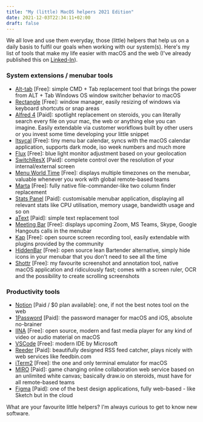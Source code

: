 ```yaml
---
title: "My (little) MacOS helpers 2021 Edition"
date: 2021-12-03T22:34:11+02:00
draft: false
---
```


We all love and use them everyday, those (little) helpers that help us on a daily basis to fulfil our goals when working with our system(s). Here's my list of tools that make my life easier with macOS and the web (I've already published this on [Linked-In](https://www.linkedin.com/pulse/my-little-macos-helpers-christian-blessing/)).

### **System extensions / menubar tools**

- [Alt-tab](https://alt-tab-macos.netlify.app/) [Free]: simple CMD + Tab replacement tool that brings the power from ALT + Tab Windows OS window switcher behavior to macOS
- [Rectangle](https://rectangleapp.com/) [Free]: window manager, easily resizing of windows via keyboard shortcuts or snap areas
- [Alfred 4](https://www.alfredapp.com/) [Paid]: spotlight replacement on steroids, you can literally search every file on your mac, the web or anything else you can imagine. Easily extendable via customer workflows built by other users or you invest some time developing your little snippet
- [Itsycal](https://www.mowglii.com/itsycal/) [Free]: tiny menu bar calendar, syncs with the macOS calendar application, supports dark mode, iso week numbers and much more
- [Flux](https://justgetflux.com/) [Free]: blue light monitor adjustment based on your geolocation
- [SwitchResX](https://www.madrau.com/) [Paid]: complete control over the resolution of your internal/external screen
- [Menu World Time](https://apps.apple.com/us/app/menu-world-time/id1446377255) [Free]: displays multiple timezones on the menubar, valuable whenever you work with global remote-based teams
- [Marta](https://marta.sh/) [Free]: fully native file-commander-like two column finder replacement
- [Stats Panel](https://apps.apple.com/tt/app/stats-panel/id1528819846?mt=12&amp;ign-mpt=uo%3D2) [Paid]: customisable menubar application, displaying all relevant stats like CPU utilisation, memory usage, bandwidth usage and so on
- [aText](https://www.trankynam.com/atext/) [Paid]: simple text replacement tool
- [Meeting Bar](https://meetingbar.onrender.com/) [Free]: displays upcoming Zoom, MS Teams, Skype, Google Hangouts calls in the menubar
- [Kap](https://getkap.co/) [Free]: open source screen recording tool, easily extendable with plugins provided by the community
- [HiddenBar](https://github.com/dwarvesf/hidden) [Free]: open source lean Bartender alternative, simply hide icons in your menubar that you don't need to see all the time
- [Shottr](https://shottr.cc/) [Free]: my favourite screenshot and annotation tool, native macOS application and ridiculously fast; comes with a screen ruler, OCR and the possibility to create scrolling screenshots

### Productivity tools

- [Notion](https://www.notion.so/) [Paid / $0 plan available]: one, if not the best notes tool on the web
- [1Password](https://1password.com/) [Paid]: the password manager for macOS and iOS, absolute no-brainer
- [IINA](https://iina.io/) [Free]: open source, modern and fast media player for any kind of video or audio material on macOS
- [VSCode](https://code.visualstudio.com/) [Free]: modern IDE by Microsoft
- [Reeder](https://reederapp.com/) [Paid]: beautifully designed RSS feed catcher, plays nicely with web services like feedbin.com
- [iTerm2](https://iterm2.com/) [Free]: the one and only terminal emulator for macOS
- [MIRO](https://miro.com/) [Paid]: game changing online collaboration web service based on an unlimited white canvas; basically draw.io on steroids, must have for all remote-based teams
- [Figma](https://www.figma.com/) [Paid]: one of the best design applications, fully web-based - like Sketch but in the cloud

What are your favourite little helpers? I'm always curious to get to know new software.

